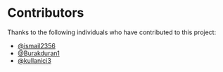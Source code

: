 # Contributors

Thanks to the following individuals who have contributed to this project:

- [@ismail2356](https://github.com/ismail2356)
- [@Burakduran1](https://github.com/Burakduran1)
- [@kullanici3](https://github.com/kullanici3)

